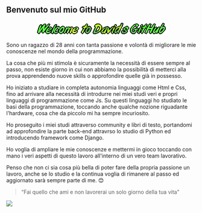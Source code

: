 
## Benvenuto sul mio GitHub

<div align="center">

![Welcome](logo.gif)

</div>


Sono un ragazzo di 28 anni con tanta passione e volontà di migliorare le mie conoscenze nel mondo della programmazione.

La cosa che più mi stimola è sicuramente la necessità di essere sempre al passo, non esiste giorno in cui non abbiamo la possibilità di metterci alla prova apprendendo nuove skills o approfondire quelle già in possesso.

Ho iniziato a studiare in completa autonomia linguaggi come Html e Css, fino ad arrivare alla necessità di introdurre nei miei studi veri e propri linguaggi di programmazione come Js. 
Su questi linguaggi ho studiato le basi della programmazione, toccando anche qualche nozione riguadante l'hardware, cosa che da piccolo mi ha sempre incuriosito.

Ho proseguito i miei studi attraverso community e libri di testo, portandomi ad approfondire la parte back-end attravrso lo studio di Python ed introducendo framework come Django.

Ho voglia di ampliare le mie conoscenze e mettermi in gioco toccando con mano i veri aspetti di questo lavoro all'interno di un vero team lavorativo. 

Penso che non ci sia cosa più bella di poter fare della propria passione un lavoro, anche se lo studio e la continua voglia di rimanere al passo ed aggiornato sarà sempre parte di me. :blush:




>“Fai quello che ami e non lavorerai un solo giorno della tua vita”


![](https://i.pinimg.com/originals/76/da/56/76da56c64e2ef8ac0f4372be663c76cd.gif)

